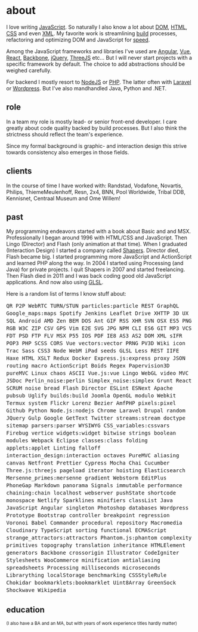 <!--
  id: 324
  date: 2007-01-04
  modified: 2019-09-19
  slug: about
  type: page
  metaKeyword: about
  metaDescription: I love writing JavaScript. So naturally I know a lot about: DOM, HTML , CSS, XML. Streamlining build processes is also one of my favorite pasttimes.
-->

# about

I love writing [JavaScript](/search/javascript). So naturally I also know a lot about [DOM](/search/dom), [HTML](/search/html), [CSS](/search/css) and even [XML](/search/xml).
My favorite work is streamlining [build](/search/build) processes, refactoring and optimizing DOM and JavaScript for [speed](/search/speed).

Among the JavaScript frameworks and libraries I've used are [Angular](/search/angular), [Vue](/search/vue), [React](/search/react), [Backbone](/search/backbone), [jQuery](/search/jquery), [ThreeJS](/search/threejs) etc... But I will never start projects with a specific framework by default. The choice to add abstractions should be weighed carefully.

For backend I mostly resort to [NodeJS](/search/node) or [PHP](/search/php). The latter often with [Laravel](/search/laravel) or [Wordpress](/search/wordpress).
But I've also mandhandled Java, Python and .NET.

## role

In a team my role is mostly lead- or senior front-end developer. I care greatly about code quality backed by build processes. But I also think the strictness should reflect the team's experience.

Since my formal background is graphic- and interaction design this strive towards consistency also emerges in those fields.

## clients

In the course of time I have worked with: Randstad, Vodafone, Novartis, Philips, ThiemeMeulenhoff, Resn, 2x4, BNN, Pool Worldwide, Tribal DDB, Kennisnet, Centraal Museum and Ome Willem!

## past

My programming endeavors started with a book about Basic and and MSX.
Professionally I began around 1996 with HTML/CSS and JavaScript. Then Lingo (Director) and Flash (only animation at that time).
When I graduated (Interaction Design) I started a company called [Shapers](https://shapers.nl). Director died, Flash became big. I started programming more JavaScript and ActionScript and learned PHP along the way.
In 2004 I started using Processing (and Java) for private projects.
I quit Shapers in 2007 and started freelancing.
Then Flash died in 2011 and I was back coding good old JavaScript applications. And now also using [GLSL](/search/GLSL).

Here is a random list of terms I know stuff about: 
<div data-terms style="font-family:'Source Code Pro',monospace;font-size:0.875rem;line-height:1.25rem;">QR P2P WebRTC TURN/STUN particles:particle REST GraphQL Google_maps:maps Spotify Jenkins Leaflet Drive XHTTP 3D UX SQL Android AMD Zen BEM DOS Ant GIF RSS XHR SVN OSX ES5 PNG RGB W3C ZIP CSV GPS Vim E2E SVG JPG NPM CLI ES6 GIT MP3 VCS FDT PSD FTP FLV MSX P55 IOS PDF IE8 AS3 AS2 DOM XML sIFR POP3 PHP SCSS CORS Vue vectors:vector PRNG PV3D Wiki icon Trac Sass CSS3 Node WebM iPad seeds GLSL Less REST IIFE Haxe HTML XSLT Redux Docker Express.js:express proxy JSON routing macro ActionScript Boids Regex Papervision3D pureMVC Linux chaos ASCII Vue.js:vue Lingo WebGL video MVC JSDoc Perlin_noise:perlin Simplex_noise:simplex Grunt React SCRUM noise bread Flash Director ESLint ESNext Apache pubsub Uglify builds:build Joomla OpenGL modulo Webkit Termux system Flickr Lorenz Bezier AmfPHP pixels:pixel Github Python Node.js:nodejs Chrome Laravel Drupal random JQuery Gulp Google GetText Twitter streams:stream doctype sitemap parsers:parser WYSIWYG CSS_variables:cssvars Firebug vertice widgets:widget bitwise strings boolean modules Webpack Eclipse classes:class folding applets:applet Linting falloff interaction_design:interaction octaves PureMVC aliasing canvas Netfront Prettier Cypress Mocha Chai Cucumber Three.js:threejs pageload iterator hoisting Elasticsearch Mersenne_primes:mersenne gradient Webstorm EditPlus PhoneGap Markdown panorama Signals immutable performance chaining:chain localhost webserver pushState shortcode monospace Netlify Sparklines minifiers classList Java JavaScript Angular singleton Photoshop databases Wordpress Prototype Bootstrap controller breakpoint regression Voronoi Babel Commander procedural repository Macromedia Cloudinary TypeScript sorting functional ECMAScript strange_attractors:attractors Phantom.js:phantom complexity primitives topography translation inheritance HTMLElement generators Backbone crossorigin Illustrator CodeIgniter Stylesheets WooCommerce minification antialiasing spreadsheets Processing milliseconds microseconds Librarything localStorage benchmarking CSSStyleRule Chokidar bookmarklets:bookmarklet Uint8Array GreenSock Shockwave Wikipedia</div> 
<script>
const terms = document.querySelector('[data-terms]');
terms.innerHTML = terms.textContent
    .split(/\s/g)
    .sort(()=>Math.random()<0.5?1:-1)
    .map(s=>{
        const [all,name,term] = s.match(/([^:]*):(.*)|.*/);
        const searchTerm = (term||all).toLowerCase();
        const searchName = (name||all).replace(/_/g,' ');
        return `<a href="/search/${searchTerm}">${searchName}</a>`
    }).join(' ');
</script>

## education

<small>(I also have a BA and an MA, but with years of work experience titles hardly matter)</small>

